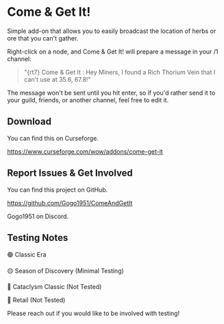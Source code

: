 # Come & Get It!

Simple add-on that allows you to easily broadcast the location of herbs or ore that you can't gather.

Right-click on a node, and Come & Get It! will prepare a message in your /1 channel:

> "{rt7} Come & Get It : Hey Miners, I found a Rich Thorium Vein that I can't use at 35.6, 67.8!"

The message won't be sent until you hit enter, so if you'd rather send it to your guild, friends, or another channel, feel free to edit it.

## Download

You can find this on Curseforge.

https://www.curseforge.com/wow/addons/come-get-it

## Report Issues & Get Involved

You can find this project on GitHub.

https://github.com/Gogo1951/ComeAndGetIt

Gogo1951 on Discord.

## Testing Notes

🟢 Classic Era

🟡 Season of Discovery (Minimal Testing)

🔴 Cataclysm Classic (Not Tested)

🔴 Retail (Not Tested)

Please reach out if you would like to be involved with testing!

